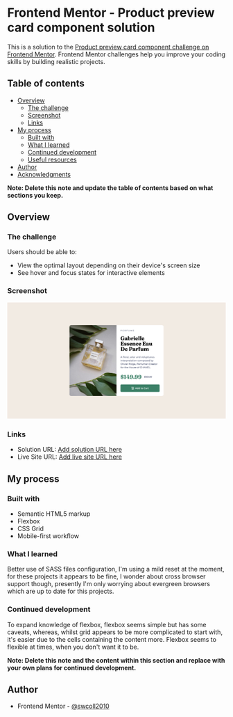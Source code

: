 # Frontend Mentor - Product preview card component solution

This is a solution to the [Product preview card component challenge on Frontend Mentor](https://www.frontendmentor.io/challenges/product-preview-card-component-GO7UmttRfa). Frontend Mentor challenges help you improve your coding skills by building realistic projects. 

## Table of contents

- [Overview](#overview)
  - [The challenge](#the-challenge)
  - [Screenshot](#screenshot)
  - [Links](#links)
- [My process](#my-process)
  - [Built with](#built-with)
  - [What I learned](#what-i-learned)
  - [Continued development](#continued-development)
  - [Useful resources](#useful-resources)
- [Author](#author)
- [Acknowledgments](#acknowledgments)

**Note: Delete this note and update the table of contents based on what sections you keep.**

## Overview

### The challenge

Users should be able to:

- View the optimal layout depending on their device's screen size
- See hover and focus states for interactive elements

### Screenshot

![](./screenshot.png)

### Links

- Solution URL: [Add solution URL here](https://github.com/swcoll2010/mentor-product-preview-card-component-main)
- Live Site URL: [Add live site URL here](https://github.com/swcoll2010/mentor-product-preview-card-component-main/actions)

## My process

### Built with

- Semantic HTML5 markup
- Flexbox
- CSS Grid
- Mobile-first workflow

### What I learned

Better use of SASS files configuration, I'm using a mild reset at the moment, for these projects it appears to be fine, I wonder about cross browser support though, presently I'm only worrying about evergreen browsers which are up to date for this projects.

### Continued development

To expand knowledge of flexbox, flexbox seems simple but has some caveats, whereas, whilst grid appears to be more complicated to start with, it's easier due to the cells containing the content more. Flexbox seems to flexible at times, when you don't want it to be.

**Note: Delete this note and the content within this section and replace with your own plans for continued development.**

## Author

- Frontend Mentor - [@swcoll2010](https://www.frontendmentor.io/profile/swcoll2010)

